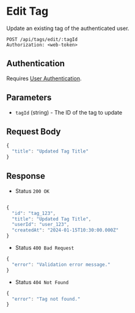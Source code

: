 # Edit Tag

Update an existing tag of the authenticated user.

```http
POST /api/tags/edit/:tagId
Authorization: <web-token>
```

## Authentication

Requires [User Authentication](../../authentication/web.md).

## Parameters

- `tagId` (string) - The ID of the tag to update

## Request Body

```js
{
  "title": "Updated Tag Title"
}
```

## Response

- Status `200 OK`

```js

{
  "id": "tag_123",
  "title": "Updated Tag Title",
  "userId": "user_123",
  "createdAt": "2024-01-15T10:30:00.000Z"
}
```

- Status `400 Bad Request`

```js
{
  "error": "Validation error message."
}
```

- Status `404 Not Found`

```js
{
  "error": "Tag not found."
}
```
